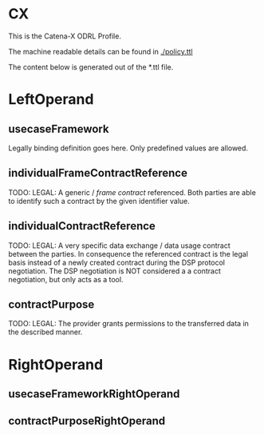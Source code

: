 # CX
This is the Catena-X ODRL Profile.

The machine readable details can be found in [./policy.ttl](./policy.ttl)

The content below is generated out of the *.ttl file.

# LeftOperand
## usecaseFramework
Legally binding definition goes here. Only predefined values are allowed.
## individualFrameContractReference
TODO: LEGAL: A generic / *frame contract* referenced. Both parties are able to identify such a contract by the given identifier value.
## individualContractReference
TODO: LEGAL: A very specific data exchange / data usage contract between the parties.
		In consequence the referenced contract is the legal basis instead of a newly created contract during the DSP protocol negotiation.
		The DSP negotiation is NOT considered a a contract negotiation, but only acts as a tool.
## contractPurpose
TODO: LEGAL: The provider grants permissions to the transferred data in the described manner.

# RightOperand
## usecaseFrameworkRightOperand

## contractPurposeRightOperand

